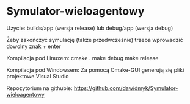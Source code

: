 # Symulator-wieloagentowy

Użycie:
   builds/app (wersja release)
lub
   debug/app (wersja debug)

Żeby zakończyć symulację
(także przedwcześnie)
trzeba wprowadzić dowolny
znak + enter

Kompilacja pod Linuxem:
cmake .
make debug
make release

Kompilacja pod Windowsem:
Za pomocą Cmake-GUI generują się pliki
projektowe Visual Studio

Repozytorium na githubie:
https://github.com/dawidmyk/Symulator-wieloagentowy
